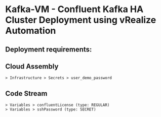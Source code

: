 # Kafka-VM - Confluent Kafka HA Cluster Deployment using vRealize Automation

## **Deployment requirements:**

## Cloud Assembly
```
> Infrastructure > Secrets > user_demo_password
```

## Code Stream 
```
> Variables > confluentLicense (type: REGULAR)
> Variables > sshPassword (type: SECRET)
```
